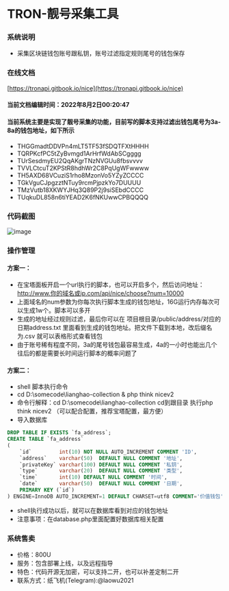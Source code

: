 TRON-靓号采集工具
===============

### 系统说明

- 采集区块链钱包账号跟私钥，账号过滤指定规则尾号的钱包保存

### 在线文档

[https://tronapi.gitbook.io/nice](https://tronapi.gitbook.io/nice)

#### 当前文档编辑时间：2022年8月2日00:20:47

#### 当前系统主要是实现了靓号采集的功能，目前写的脚本支持过滤出钱包尾号为3a-8a的钱包地址，如下所示

- THGGmadtDDVPn4mLT5TF53fSDQTFXtHHHH
- TQRPKcfPC5tZyBvmgd1ArHrfWdAbSCgggg
- TUrSesdmyEU2QqAKgrTNzNVGUu8fbsvvvv
- TVVLCtcuT2KPStR8hdhWr2C8PqUgWFwwww
- TH5AXD68VCuziS1rho8MzonVo5YZyZCCCC
- TGkVguCJpgzztNTuy9rcmPjpzkYo7DUUUU
- TMzVutb18XKWYJHq3Q89P2j9siSEbdCCCC
- TUqkuDL858n6tiYEAD2K6fNKUwwCPBQQQQ

### 代码截图
![image](https://user-images.githubusercontent.com/104345258/182198045-eb04adb8-7fc8-48ba-a5be-e7dc0c520cc5.png)


### 操作管理

#### 方案一：

- 在宝塔面板开启一个url执行的脚本，也可以开启多个，然后访问地址：http://www.你的域名或ip.com/api/nice/choose?num=10000
- 上面域名的num参数为你每次执行脚本生成的钱包地址，16G运行内存每次可以生成1w个。脚本可以多开
- 生成的地址经过规则过滤，最后你可以在 项目根目录/public/address/对应的日期address.txt 里面看到生成的钱包地址。把文件下载到本地，改后缀名为.csv 就可以表格形式查看钱包
- 由于账号稀有程度不同，3a的尾号钱包最容易生成，4a的一小时也能出几个往后的都是需要长时间运行脚本的概率问题了

#### 方案二：

- shell 脚本执行命令
- cd D:\somecode\lianghao-collection & php think nicev2
- 命令行解释：cd D:\somecode\lianghao-collection cd到跟目录 执行php think nicev2 （可以配合配置，推荐宝塔配置，最方便）
- 导入数据库

```sql
DROP TABLE IF EXISTS `fa_address`;
CREATE TABLE `fa_address`
(
    `id`         int(10) NOT NULL AUTO_INCREMENT COMMENT 'ID',
    `address`    varchar(50)  DEFAULT NULL COMMENT '地址',
    `privateKey` varchar(100) DEFAULT NULL COMMENT '私钥',
    `type`       varchar(20)  DEFAULT NULL COMMENT '类型',
    `time`       int(10) DEFAULT NULL COMMENT '时间',
    `date`       varchar(50)  DEFAULT NULL COMMENT '日期',
    PRIMARY KEY (`id`)
) ENGINE=InnoDB AUTO_INCREMENT=1 DEFAULT CHARSET=utf8 COMMENT='价值钱包';

```

- shell执行成功以后，就可以在数据库看到对应的钱包地址
- 注意事项：在database.php里面配置好数据库相关配置

### 系统售卖

- 价格：800U
- 服务：包含部署上线，以及远程指导
- 特色：代码开源无加密，可以支持二开，也可以补差定制二开
- 联系方式：纸飞机(Telegram):@laowu2021
